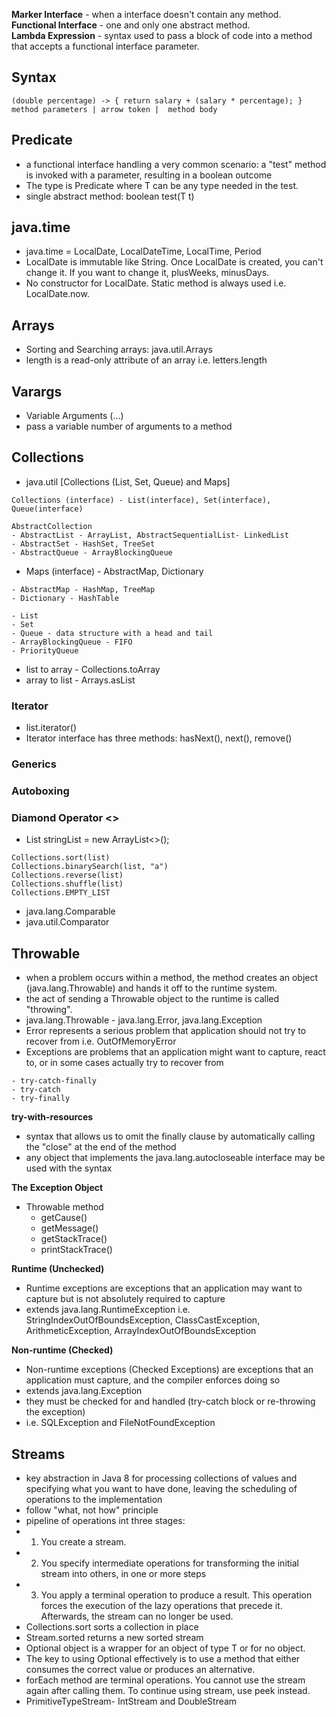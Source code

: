 **Marker Interface** - when a interface doesn't contain any method.  
**Functional Interface** - one and only one abstract method.  
**Lambda Expression** - syntax used to pass a block of code into a method that accepts a functional interface parameter.  

## Syntax  
```
(double percentage) -> { return salary + (salary * percentage); }  
method parameters | arrow token |  method body  
```

## Predicate 
- a functional interface handling a very common scenario: a "test" method is invoked with a parameter, resulting in a boolean outcome
- The type is Predicate<T> where T can be any type needed in the test.
- single abstract method: boolean test(T t)

## java.time
- java.time = LocalDate, LocalDateTime, LocalTime, Period
- LocalDate is immutable like String. Once LocalDate is created, you can't change it. If you want to change it, plusWeeks, minusDays.
- No constructor for LocalDate. Static method is always used i.e. LocalDate.now.

## Arrays
- Sorting and Searching arrays: java.util.Arrays
- length is a read-only attribute of an array i.e. letters.length

## Varargs
- Variable Arguments (...)
- pass a variable number of arguments to a method

## Collections
- java.util [Collections (List, Set, Queue) and Maps]
```
Collections (interface) - List(interface), Set(interface), Queue(interface)

AbstractCollection 
- AbstractList - ArrayList, AbstractSequentialList- LinkedList
- AbstractSet - HashSet, TreeSet
- AbstractQueue - ArrayBlockingQueue
```

- Maps (interface) - AbstractMap, Dictionary
```
- AbstractMap - HashMap, TreeMap
- Dictionary - HashTable

- List
- Set
- Queue - data structure with a head and tail
- ArrayBlockingQueue - FIFO
- PriorityQueue
```
- list to array - Collections.toArray
- array to list - Arrays.asList

### Iterator
- list.iterator()
- Iterator interface has three methods: hasNext(), next(), remove()

### Generics
### Autoboxing
### Diamond Operator <> 
- List<String> stringList = new ArrayList<>();
```
Collections.sort(list)
Collections.binarySearch(list, "a")
Collections.reverse(list)
Collections.shuffle(list)
Collections.EMPTY_LIST
```
- java.lang.Comparable
- java.util.Comparator

## Throwable
- when a problem occurs within a method, the method creates an object (java.lang.Throwable) and hands it off to the runtime system.
- the act of sending a Throwable object to the runtime is called "throwing".
- java.lang.Throwable - java.lang.Error, java.lang.Exception
- Error represents a serious problem that application should not try to recover from i.e. OutOfMemoryError
- Exceptions are problems that an application might want to capture, react to, or in some cases actually try to recover from
```
- try-catch-finally
- try-catch
- try-finally
```
**try-with-resources**
- syntax that allows us to omit the finally clause by automatically calling the "close" at the end of the method
- any object that implements the java.lang.autocloseable interface may be used with the syntax

**The Exception Object**
- Throwable method
  - getCause()
  - getMessage()
  - getStackTrace()
  - printStackTrace()

**Runtime (Unchecked)**
- Runtime exceptions are exceptions that an application may want to capture but is not absolutely required to capture
- extends java.lang.RuntimeException i.e. StringIndexOutOfBoundsException, ClassCastException, ArithmeticException, ArrayIndexOutOfBoundsException

**Non-runtime (Checked)**
- Non-runtime exceptions (Checked Exceptions) are exceptions that an application must capture, and the compiler enforces doing so
- extends java.lang.Exception
- they must be checked for and handled (try-catch block or re-throwing the exception)
- i.e. SQLException and FileNotFoundException

## Streams
- key abstraction in Java 8 for processing collections of values and specifying what you want to have done, leaving the scheduling of operations to the implementation
- follow "what, not how" principle
- pipeline of operations int three stages:
- 1. You create a stream.
- 2. You specify intermediate operations for transforming the initial stream into others, in one or more steps
- 3. You apply a terminal operation to produce a result. This operation forces the execution of the lazy operations that precede it. Afterwards, the stream can no longer be used.
- Collections.sort sorts a collection in place
- Stream.sorted returns a new sorted stream
- Optional<T> object is a wrapper for an object of type T or for no object.
- The key to using Optional effectively is to use a method that either consumes the correct value or produces an alternative.
- forEach method are terminal operations. You cannot use the stream again after calling them. To continue using stream, use peek instead.
- PrimitiveTypeStream- IntStream and DoubleStream
